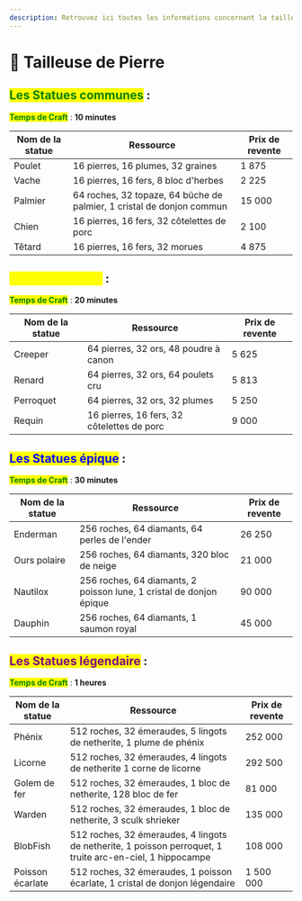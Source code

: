 ```yaml
---
description: Retrouvez ici toutes les informations concernant la tailleuse de pierre
---
```


# 🗿 Tailleuse de Pierre

## <mark style="color:green;">**Les Statues communes**</mark>**&#x20;:**

<mark style="color:green;">**Temps de Craft**</mark> : **10 minutes**&#x20;

| Nom de la statue | Ressource                                                              | Prix de revente |
|------------------|------------------------------------------------------------------------|-----------------|
| Poulet           | 16 pierres, 16 plumes, 32 graines                                      | 1 875           |
| Vache            | 16 pierres, 16 fers, 8 bloc d'herbes                                   | 2 225           |
| Palmier          | 64 roches, 32 topaze, 64 bûche de palmier,  1 cristal de donjon commun | 15 000          |
| Chien            | 16 pierres, 16 fers, 32 côtelettes de porc                             | 2 100           |
| Têtard           | 16 pierres, 16 fers, 32 morues                                         | 4 875           |

## <mark style="color:yellow;">**Les Statues rare**</mark>**&#x20;:**

<mark style="color:green;">**Temps de Craft**</mark> : **20 minutes**&#x20;

| Nom de la statue | Ressource                                  | Prix de revente |
|------------------|--------------------------------------------|-----------------|
| Creeper          | 64 pierres, 32 ors, 48 poudre à canon      | 5 625           |
| Renard           | 64 pierres, 32 ors, 64 poulets cru         | 5 813           |
| Perroquet        | 64 pierres, 32 ors, 32 plumes              | 5 250           |
| Requin           | 16 pierres, 16 fers, 32 côtelettes de porc | 9 000           |

## <mark style="color:blue;">**Les Statues épique**</mark>**&#x20;:**

<mark style="color:green;">**Temps de Craft**</mark> : **30 minutes**&#x20;

| Nom de la statue | Ressource                                                           | Prix de revente |
|------------------|---------------------------------------------------------------------|-----------------|
| Enderman         | 256 roches, 64 diamants, 64 perles de l'ender                       | 26 250          |
| Ours polaire     | 256 roches, 64 diamants, 320 bloc de neige                          | 21 000          |
| Nautilox         | 256 roches, 64 diamants, 2 poisson lune, 1 cristal de donjon épique | 90 000          |
| Dauphin          | 256 roches, 64 diamants, 1 saumon royal                             | 45 000          |

## <mark style="color:purple;">**Les Statues légendaire**</mark>**&#x20;:**

<mark style="color:green;">**Temps de Craft**</mark> : **1 heures**&#x20;

| Nom de la statue   | Ressource                                                                                                 | Prix de revente |
|--------------------|-----------------------------------------------------------------------------------------------------------|-----------------|
| Phénix             | 512 roches, 32 émeraudes, 5 lingots de netherite, 1 plume de phénix                                       | 252 000         |
| Licorne            | 512 roches, 32 émeraudes, 4 lingots de netherite 1 corne de licorne                                       | 292 500         |
| Golem de   fer     | 512 roches, 32 émeraudes, 1 bloc de netherite,  128 bloc de fer                                           | 81 000          |
| Warden             | 512 roches, 32 émeraudes, 1 bloc de netherite,  3 sculk shrieker                                          | 135 000         |
| BlobFish           | 512 roches, 32 émeraudes, 4 lingots de netherite, 1 poisson perroquet, 1 truite arc-en-ciel, 1 hippocampe | 108 000         |
| Poisson   écarlate | 512 roches, 32 émeraudes, 1 poisson écarlate,  1 cristal de donjon légendaire                             | 1 500   000     |